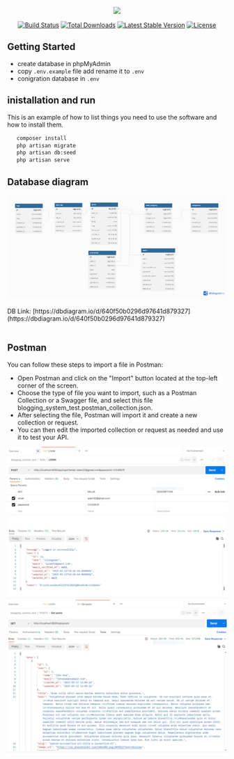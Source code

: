 <p align="center"><a href="https://laravel.com" target="_blank"><img src="https://raw.githubusercontent.com/laravel/art/master/logo-lockup/5%20SVG/2%20CMYK/1%20Full%20Color/laravel-logolockup-cmyk-red.svg" width="400"></a></p>

<p align="center">
<a href="https://travis-ci.org/laravel/framework"><img src="https://travis-ci.org/laravel/framework.svg" alt="Build Status"></a>
<a href="https://packagist.org/packages/laravel/framework"><img src="https://img.shields.io/packagist/dt/laravel/framework" alt="Total Downloads"></a>
<a href="https://packagist.org/packages/laravel/framework"><img src="https://img.shields.io/packagist/v/laravel/framework" alt="Latest Stable Version"></a>
<a href="https://packagist.org/packages/laravel/framework"><img src="https://img.shields.io/packagist/l/laravel/framework" alt="License"></a>
</p>

## Getting Started

* create database in phpMyAdmin
* copy ```.env.example``` file add rename it to ```.env```
* conigration database in ```.env```

## inistallation and run

This is an example of how to list things you need to use the software and how to install them.

```sh
   composer install
   php artisan migrate
   php artisan db:seed
   php artisan serve
  ```
## Database diagram

<div align="center">
    <img src="images/Copy of Untitled Diagram.png" alt="Output">
  </a>
 </div>
 <br>
 DB Link: [https://dbdiagram.io/d/640f50b0296d97641d879327](https://dbdiagram.io/d/640f50b0296d97641d879327)
 <br>
 <br>
 
## Postman

You can follow these steps to import a file in Postman:
* Open Postman and click on the "Import" button located at the top-left corner of the screen.
* Choose the type of file you want to import, such as a Postman Collection or a Swagger file, and select this file blogging_system_test.postman_collection.json.
* After selecting the file, Postman will import it and create a new collection or request.
* You can then edit the imported collection or request as needed and use it to test your API.

<div align="center">
    <img src="images/img1.PNG" alt="Output">
  </a>
 </div>
 
 <div align="center">
    <img src="images/img2.PNG" alt="Output">
  </a>
 </div>
